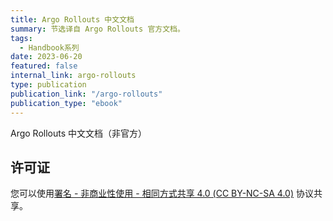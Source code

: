 ```yaml
---
title: Argo Rollouts 中文文档
summary: 节选译自 Argo Rollouts 官方文档。
tags:
  - Handbook系列
date: 2023-06-20
featured: false
internal_link: argo-rollouts
type: publication
publication_link: "/argo-rollouts"
publication_type: "ebook"
---
```


Argo Rollouts 中文文档（非官方）

## 许可证

您可以使用[署名 - 非商业性使用 - 相同方式共享 4.0 (CC BY-NC-SA 4.0)](https://creativecommons.org/licenses/by-nc-sa/4.0/deed.zh)  协议共享。
